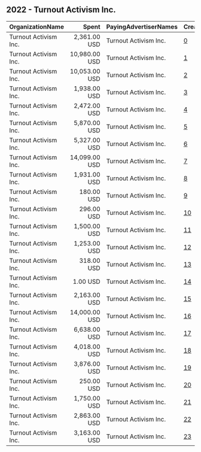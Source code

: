 ## 2022 - Turnout Activism Inc. 
|OrganizationName|Spent|PayingAdvertiserNames|CreativeUrls|Impressions|Genders|AgeBrackets|CountryCodes|BillingAddresses|CandidateBallotInformation|
|:---|---:|:---|:---|---:|:---|:---|:---|:---|:---|
|Turnout Activism Inc.|2,361.00 USD|Turnout Activism Inc.|[0](https://www.snap.com/political-ads/asset/0672a160184dd2458d41a030eb7b83e1568fabb32b37e46de8759c8ea68d4c6c?mediaType=mp4)|196,431|FEMALE|18-29|united states|"35 Walden St #3g,Cambridge,02140,US"|TurnUp Activism|
|Turnout Activism Inc.|10,980.00 USD|Turnout Activism Inc.|[1](https://www.snap.com/political-ads/asset/1ae52d300bd0f06b1e7b3d81e3ca3999b119a2b160e3b9f2aae38f2a64dfaba3?mediaType=mp4)|906,422|FEMALE|18-29|united states|"35 Walden St #3g,Cambridge,02140,US"|TurnUp Activism|
|Turnout Activism Inc.|10,053.00 USD|Turnout Activism Inc.|[2](https://www.snap.com/political-ads/asset/e4992f102109268d5d982f82cf660750feec99898fd9848fe6101e96981f428a?mediaType=mp4)|979,692|FEMALE|18-25|united states|"35 Walden St #3g,Cambridge,02140,US"|Turnout Activism Inc|
|Turnout Activism Inc.|1,938.00 USD|Turnout Activism Inc.|[3](https://www.snap.com/political-ads/asset/dfd39f431d58596809c31c65f195153ce0442586737e259688f031ec26592bce?mediaType=mp4)|193,019|FEMALE|18-25|united states|"35 Walden St #3g,Cambridge,02140,US"|TurnUp Activism|
|Turnout Activism Inc.|2,472.00 USD|Turnout Activism Inc.|[4](https://www.snap.com/political-ads/asset/5ea33c50d4138834273e3e4105b7f7c6c5b0838c2198cc061e8bc673b15088fa?mediaType=mp4)|235,050|FEMALE|18-25|united states|"35 Walden St #3g,Cambridge,02140,US"|TurnUp Activism|
|Turnout Activism Inc.|5,870.00 USD|Turnout Activism Inc.|[5](https://www.snap.com/political-ads/asset/b691f8bf5d1bf8727d76e4988da5abee3057f678df52ca3aa34faac40cdddbf7?mediaType=mp4)|485,181|FEMALE|18-25|united states|"35 Walden St #3g,Cambridge,02140,US"|TurnUp Activism|
|Turnout Activism Inc.|5,327.00 USD|Turnout Activism Inc.|[6](https://www.snap.com/political-ads/asset/5ea33c50d4138834273e3e4105b7f7c6c5b0838c2198cc061e8bc673b15088fa?mediaType=mp4)|554,838|FEMALE|18-25|united states|"35 Walden St #3g,Cambridge,02140,US"|TurnUp Activism|
|Turnout Activism Inc.|14,099.00 USD|Turnout Activism Inc.|[7](https://www.snap.com/political-ads/asset/35b3498d9a405d61f605addcb6226f51788a8b7ef4d248173543de62bacddc1d?mediaType=mp4)|1,165,018|FEMALE|18-29|united states|"35 Walden St #3g,Cambridge,02140,US"|TurnUp Activism|
|Turnout Activism Inc.|1,931.00 USD|Turnout Activism Inc.|[8](https://www.snap.com/political-ads/asset/6aaac2dce14684c83d61eadbf57d2bce655b11138303e5181a9f2210c4c239bc?mediaType=mp4)|147,835|FEMALE|18-25|united states|"35 Walden St #3g,Cambridge,02140,US"|TurnUp|
|Turnout Activism Inc.|180.00 USD|Turnout Activism Inc.|[9](https://www.snap.com/political-ads/asset/b691f8bf5d1bf8727d76e4988da5abee3057f678df52ca3aa34faac40cdddbf7?mediaType=mp4)|13,526|FEMALE|18-25|united states|"35 Walden St #3g,Cambridge,02140,US"|TurnUp Activism|
|Turnout Activism Inc.|296.00 USD|Turnout Activism Inc.|[10](https://www.snap.com/political-ads/asset/b2496ab519b74156ea2f025b5e347701998b719e072cade337178375a7f4da7e?mediaType=mp4)|26,017|FEMALE|18-25|united states|"35 Walden St #3g,Cambridge,02140,US"|TurnUp Activism|
|Turnout Activism Inc.|1,500.00 USD|Turnout Activism Inc.|[11](https://www.snap.com/political-ads/asset/5ea33c50d4138834273e3e4105b7f7c6c5b0838c2198cc061e8bc673b15088fa?mediaType=mp4)|168,764|FEMALE|18-25|united states|"35 Walden St #3g,Cambridge,02140,US"|TurnUp Activism|
|Turnout Activism Inc.|1,253.00 USD|Turnout Activism Inc.|[12](https://www.snap.com/political-ads/asset/0e2ca4aa77c55253c3bb98f4a208b340f589410631b5a06ef2eaadf71651e1ba?mediaType=mp4)|103,472|FEMALE|18-29|united states|"35 Walden St #3g,Cambridge,02140,US"|TurnUp Activism|
|Turnout Activism Inc.|318.00 USD|Turnout Activism Inc.|[13](https://www.snap.com/political-ads/asset/575e669d4892614a3939097fe14eac000426bed785b93ae4489855bc53796c52?mediaType=mp4)|28,717|FEMALE|18-25|united states|"35 Walden St #3g,Cambridge,02140,US"|TurnUp Activism|
|Turnout Activism Inc.|1.00 USD|Turnout Activism Inc.|[14](https://www.snap.com/political-ads/asset/b691f8bf5d1bf8727d76e4988da5abee3057f678df52ca3aa34faac40cdddbf7?mediaType=mp4)|123|FEMALE|18-25|united states|"35 Walden St #3g,Cambridge,02140,US"|TurnUp|
|Turnout Activism Inc.|2,163.00 USD|Turnout Activism Inc.|[15](https://www.snap.com/political-ads/asset/b691f8bf5d1bf8727d76e4988da5abee3057f678df52ca3aa34faac40cdddbf7?mediaType=mp4)|185,219|FEMALE|18-25|united states|"35 Walden St #3g,Cambridge,02140,US"|TurnUp Activism|
|Turnout Activism Inc.|14,000.00 USD|Turnout Activism Inc.|[16](https://www.snap.com/political-ads/asset/9f42d372af0ded4c0a8069310f94a824644b7a222d9a90c8fba77705f667df40?mediaType=mp4)|998,207|FEMALE|18-29|united states|"35 Walden St #3g,Cambridge,02140,US"|TurnUp Activism|
|Turnout Activism Inc.|6,638.00 USD|Turnout Activism Inc.|[17](https://www.snap.com/political-ads/asset/729adb958957800c00522e95214d19918fd8667cdd2a810c7be5bb539f393a04?mediaType=mp4)|611,480|FEMALE|18-25|united states|"35 Walden St #3g,Cambridge,02140,US"|Turnout Activism Inc|
|Turnout Activism Inc.|4,018.00 USD|Turnout Activism Inc.|[18](https://www.snap.com/political-ads/asset/5ea33c50d4138834273e3e4105b7f7c6c5b0838c2198cc061e8bc673b15088fa?mediaType=mp4)|345,985|FEMALE|18-25|united states|"35 Walden St #3g,Cambridge,02140,US"|TurnUp Activism|
|Turnout Activism Inc.|3,876.00 USD|Turnout Activism Inc.|[19](https://www.snap.com/political-ads/asset/87114de39a06714c072ef5338a2e6dd54f94f7b93d8ec6abfdda0bc1ce765d8d?mediaType=mp4)|364,025|FEMALE|18-25|united states|"35 Walden St #3g,Cambridge,02140,US"|TurnUp Activism|
|Turnout Activism Inc.|250.00 USD|Turnout Activism Inc.|[20](https://www.snap.com/political-ads/asset/6aaac2dce14684c83d61eadbf57d2bce655b11138303e5181a9f2210c4c239bc?mediaType=mp4)|24,185|FEMALE|18-25|united states|"35 Walden St #3g,Cambridge,02140,US"|TurnUp Activism|
|Turnout Activism Inc.|1,750.00 USD|Turnout Activism Inc.|[21](https://www.snap.com/political-ads/asset/f4ba6db5867f68176bbe8cbe254c2675d38de5979126d0bd35909d887e4895ac?mediaType=mp4)|146,912|FEMALE|18-25|united states|"35 Walden St #3g,Cambridge,02140,US"|TurnUp Activism|
|Turnout Activism Inc.|2,863.00 USD|Turnout Activism Inc.|[22](https://www.snap.com/political-ads/asset/5ea33c50d4138834273e3e4105b7f7c6c5b0838c2198cc061e8bc673b15088fa?mediaType=mp4)|335,095|FEMALE|18-25|united states|"35 Walden St #3g,Cambridge,02140,US"|TurnUp Activism|
|Turnout Activism Inc.|3,163.00 USD|Turnout Activism Inc.|[23](https://www.snap.com/political-ads/asset/5ea33c50d4138834273e3e4105b7f7c6c5b0838c2198cc061e8bc673b15088fa?mediaType=mp4)|324,576|FEMALE|18-25|united states|"35 Walden St #3g,Cambridge,02140,US"|TurnUp Activism|
